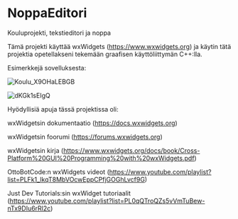 # NoppaEditori
Kouluprojekti, tekstieditori ja noppa

Tämä projekti käyttää wxWidgets (https://www.wxwidgets.org) ja käytin
tätä projektia opetellakseni tekemään graafisen käyttöliittymän C++:lla.

Esimerkkejä sovelluksesta:

![Koulu_X9OHaLEBGB](https://github.com/jepej/NoppaEditori/assets/134559468/b54dd55a-a488-47ef-9898-36d382773950)

![dKGk1sEIgQ](https://github.com/jepej/NoppaEditori/assets/134559468/1ad422b5-c481-4c01-a75e-2537b76c3267)

Hyödyllisiä apuja tässä projektissa oli:

wxWidgetsin dokumentaatio (https://docs.wxwidgets.org)

wxWidgetsin foorumi (https://forums.wxwidgets.org)

wxWidgetsin kirja (https://www.wxwidgets.org/docs/book/Cross-Platform%20GUI%20Programming%20with%20wxWidgets.pdf)

OttoBotCode:n wxWidgets videot (https://www.youtube.com/playlist?list=PLFk1_lkqT8MbVOcwEppCPfjGOGhLvcf9G)

Just Dev Tutorials:sin wxWidget tutoriaalit (https://www.youtube.com/playlist?list=PL0qQTroQZs5vVmTuBew-nTx9DIu6rRl2c)

